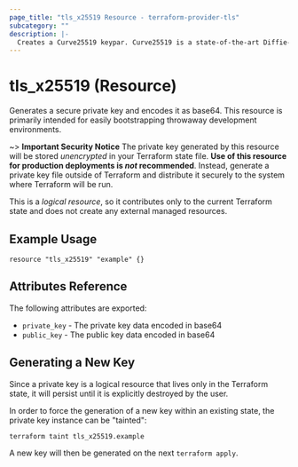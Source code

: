 ```yaml
---
page_title: "tls_x25519 Resource - terraform-provider-tls"
subcategory: ""
description: |-
  Creates a Curve25519 keypar. Curve25519 is a state-of-the-art Diffie-Hellman function suitable for a wide variety of applications (for example - WireGuard). Given a user's 32-byte secret key, Curve25519 computes the user's 32-byte public key. Given the user's 32-byte secret key and another user's 32-byte public key, Curve25519 computes a 32-byte secret shared by the two users. This secret can then be used to authenticate and encrypt messages between the two users.
---
```


# tls_x25519 (Resource)

Generates a secure private key and encodes it as base64. This resource is
primarily intended for easily bootstrapping throwaway development
environments.

~> **Important Security Notice** The private key generated by this resource will
be stored *unencrypted* in your Terraform state file. **Use of this resource
for production deployments is *not* recommended**. Instead, generate
a private key file outside of Terraform and distribute it securely
to the system where Terraform will be run.

This is a *logical resource*, so it contributes only to the current Terraform
state and does not create any external managed resources.

## Example Usage

```hcl
resource "tls_x25519" "example" {}
```

## Attributes Reference

The following attributes are exported:

* `private_key` - The private key data encoded in base64
* `public_key` - The public key data encoded in base64

## Generating a New Key

Since a private key is a logical resource that lives only in the Terraform state,
it will persist until it is explicitly destroyed by the user.

In order to force the generation of a new key within an existing state, the
private key instance can be "tainted":

```
terraform taint tls_x25519.example
```

A new key will then be generated on the next ``terraform apply``.
